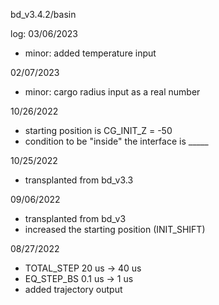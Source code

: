 bd_v3.4.2/basin

log:
03/06/2023
- minor: added temperature input

02/07/2023
- minor: cargo radius input as a real number

10/26/2022
- starting position is CG_INIT_Z = -50
- condition to be "inside" the interface is _____

10/25/2022
- transplanted from bd_v3.3

09/06/2022
- transplanted from bd_v3
- increased the starting position (INIT_SHIFT)

08/27/2022
- TOTAL_STEP 20 us -> 40 us
- EQ_STEP_BS 0.1 us -> 1 us
- added trajectory output

